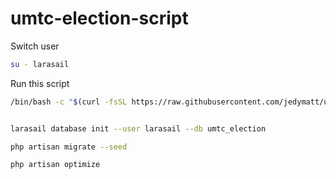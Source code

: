 # umtc-election-script

Switch user
```bash
su - larasail
```

Run this script

```bash
/bin/bash -c "$(curl -fsSL https://raw.githubusercontent.com/jedymatt/umtc-election-script/main/deploy.sh)"
```

```bash

larasail database init --user larasail --db umtc_election

php artisan migrate --seed

php artisan optimize
```

